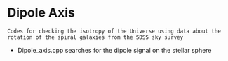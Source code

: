 # Dipole Axis
    Codes for checking the isotropy of the Universe using data about the rotation of the spiral galaxies from the SDSS sky survey

- Dipole_axis.cpp searches for the dipole signal on the stellar sphere
